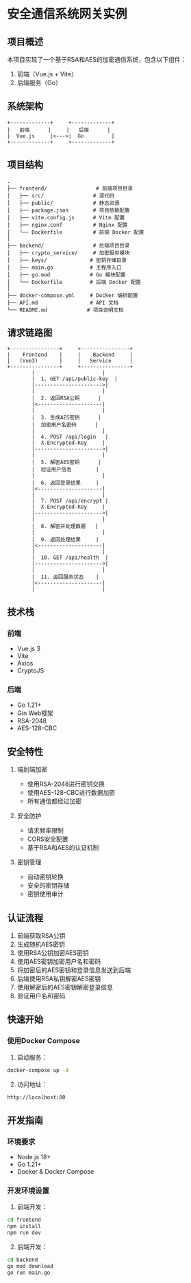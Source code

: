 # 安全通信系统网关实例

## 项目概述

本项目实现了一个基于RSA和AES的加密通信系统，包含以下组件：

1. 前端（Vue.js + Vite）
2. 后端服务（Go）

## 系统架构

```
+-------------+     +-------------+
|   前端      |     |   后端      |
|  Vue.js     |<--->|  Go         |
+-------------+     +-------------+
```

## 项目结构

```
.
├── frontend/                # 前端项目目录
│   ├── src/                # 源代码
│   ├── public/             # 静态资源
│   ├── package.json        # 项目依赖配置
│   ├── vite.config.js      # Vite 配置
│   ├── nginx.conf          # Nginx 配置
│   └── Dockerfile          # 前端 Docker 配置
│
├── backend/                # 后端项目目录
│   ├── crypto_service/     # 加密服务模块
│   ├── keys/              # 密钥存储目录
│   ├── main.go            # 主程序入口
│   ├── go.mod             # Go 模块配置
│   └── Dockerfile         # 后端 Docker 配置
│
├── docker-compose.yml     # Docker 编排配置
├── API.md                 # API 文档
└── README.md             # 项目说明文档
```

## 请求链路图

```
+----------------+     +----------------+
|    Frontend    |     |    Backend     |
|   (Vue3)       |     |   Service      |
+----------------+     +----------------+
        |                      |
        |  1. GET /api/public-key  |
        |---------------------->|
        |                      |
        |  2. 返回RSA公钥      |
        |<---------------------|
        |                      |
        |  3. 生成AES密钥      |
        |  加密用户名密码      |
        |                      |
        |  4. POST /api/login   |
        |  X-Encrypted-Key     |
        |---------------------->|
        |                      |
        |  5. 解密AES密钥      |
        |  验证用户信息        |
        |                      |
        |  6. 返回登录结果     |
        |<---------------------|
        |                      |
        |  7. POST /api/encrypt |
        |  X-Encrypted-Key     |
        |---------------------->|
        |                      |
        |  8. 解密并处理数据   |
        |                      |
        |  9. 返回处理结果     |
        |<---------------------|
        |                      |
        |  10. GET /api/health  |
        |---------------------->|
        |                      |
        |  11. 返回服务状态    |
        |<---------------------|
        |                      |
```
## 技术栈

### 前端
- Vue.js 3
- Vite
- Axios
- CryptoJS

### 后端
- Go 1.21+
- Gin Web框架
- RSA-2048
- AES-128-CBC

## 安全特性

1. 端到端加密
   - 使用RSA-2048进行密钥交换
   - 使用AES-128-CBC进行数据加密
   - 所有通信都经过加密

2. 安全防护
   - 请求频率限制
   - CORS安全配置
   - 基于RSA和AES的认证机制

3. 密钥管理
   - 自动密钥轮换
   - 安全的密钥存储
   - 密钥使用审计

## 认证流程

1. 前端获取RSA公钥
2. 生成随机AES密钥
3. 使用RSA公钥加密AES密钥
4. 使用AES密钥加密用户名和密码
5. 将加密后的AES密钥和登录信息发送到后端
6. 后端使用RSA私钥解密AES密钥
7. 使用解密后的AES密钥解密登录信息
8. 验证用户名和密码

## 快速开始

### 使用Docker Compose

1. 启动服务：
```bash
docker-compose up -d
```

2. 访问地址：
```bash
http://localhost:80
```

## 开发指南

### 环境要求

- Node.js 18+
- Go 1.21+
- Docker & Docker Compose

### 开发环境设置

1. 前端开发：
```bash
cd frontend
npm install
npm run dev
```

2. 后端开发：
```bash
cd backend
go mod download
go run main.go
```
